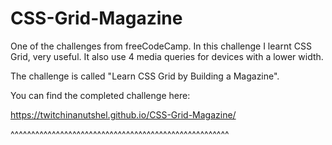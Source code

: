 # CSS-Grid-Magazine
One of the challenges from freeCodeCamp. In this challenge I learnt CSS Grid, very useful. It also use 4 media queries for devices with a lower width.

The challenge is called "Learn CSS Grid by Building a Magazine".

You can find the completed challenge here:

https://twitchinanutshel.github.io/CSS-Grid-Magazine/

^^^^^^^^^^^^^^^^^^^^^^^^^^^^^^^^^^^^^^^^^^^^^^^^^^^^^
